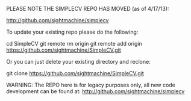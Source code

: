 PLEASE NOTE THE SIMPLECV REPO HAS MOVED (as of 4/17/13):

http://github.com/sightmachine/simplecv


To update your existing repo please do the following:

cd SimpleCV
git remote rm origin
git remote add origin https://github.com/sightmachine/SimpleCV.git


Or you can just delete your existing directory and reclone:

git clone https://github.com/sightmachine/SimpleCV.git



WARNING: The REPO here is for legacy purposes only, all new code development can be found at:
http://github.com/sightmachine/simplecv
